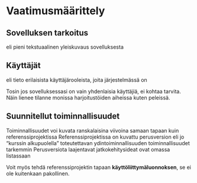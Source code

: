 # Vaatimusmäärittely

## Sovelluksen tarkoitus
eli pieni tekstuaalinen yleiskuvaus sovelluksesta

## Käyttäjät 

eli tieto erilaisista käyttäjärooleista, joita järjestelmässä on

Tosin jos sovelluksessasi on vain yhdenlaisia käyttäjiä, ei kohtaa tarvita. Näin lienee tilanne monissa harjoitustöiden aiheissa kuten peleissä.

## Suunnitellut toiminnallisuudet

Toiminnallisuudet voi kuvata ranskalaisina viivoina samaan tapaan kuin referenssiprojektissa
Referenssiprojektissa on kuvattu perusversion eli jo “kurssin alkupuolella” toteutettavan ydintoiminnallisuuden toiminnallisuudet tarkemmin
Perusversiota laajentavat jatkokehitysideat ovat omassa listassaan

Voit myös tehdä referenssiprojektin tapaan **käyttöliittymäluonnoksen**, se ei ole kuitenkaan pakollinen.